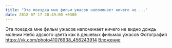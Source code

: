 ```yaml
---
title: "Эта поездка мне фильм ужасов напоминает ничего не ..."
date: 2018-07-17 20:49:00 +0300
---
```


Эта поездка мне фильм ужасов напоминает ничего не видно дождь молнии Небо адского цвета как в дешевых фильмах ужасов
Фотография
<a class="vk-attach" href="https://vk.com/photo41076938_456243914">https://vk.com/photo41076938_456243914</a>
<a class="vk-attach" href="https://vk.com/photo41076938_456243914">Вложение</a>
